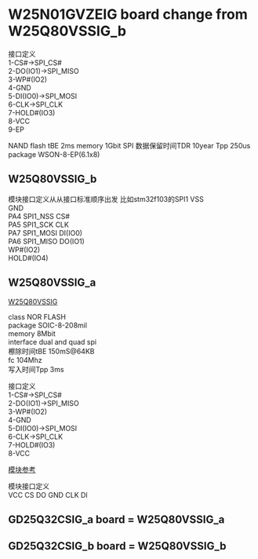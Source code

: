 # W25N01GVZEIG board change from W25Q80VSSIG_b

接口定义  
1-CS#->SPI_CS#  
2-DO(IO1)->SPI_MISO  
3-WP#(IO2)  
4-GND  
5-DI(IO0)->SPI_MOSI  
6-CLK->SPI_CLK  
7-HOLD#(IO3)  
8-VCC  
9-EP

NAND flash
tBE 2ms
memory 1Gbit
SPI
数据保留时间TDR 10year
Tpp 250us
package WSON-8-EP(6.1x8)

## W25Q80VSSIG_b

模块接口定义从从接口标准顺序出发
比如stm32f103的SPI1
VSS  
GND  
PA4 SPI1_NSS    CS#  
PA5 SPI1_SCK    CLK  
PA7 SPI1_MOSI   DI(IO0)  
PA6 SPI1_MISO   DO(IO1)  
                WP#(IO2)  
                HOLD#(IO4)  

## W25Q80VSSIG_a  

[W25Q80VSSIG](https://www.jlc-smt.com/lcsc/detail?componentCode=C14086)  

class   NOR FLASH  
package     SOIC-8-208mil  
memory  8Mbit  
interface   dual and quad spi  
檫除时间tBE     150mS@64KB  
fc  104Mhz  
写入时间Tpp     3ms  

接口定义  
1-CS#->SPI_CS#  
2-DO(IO1)->SPI_MISO  
3-WP#(IO2)   
4-GND  
5-DI(IO0)->SPI_MOSI  
6-CLK->SPI_CLK  
7-HOLD#(IO3)   
8-VCC  

[模块参考](https://item.taobao.com/item.htm?priceTId=undefined&utparam=%7B%22aplus_abtest%22%3A%226a56d4f83e5146ee0d4dd8b8974ab268%22%7D&id=660467426297&ns=1&abbucket=4&xxc=taobaoSearch&detail_redpacket_pop=true&query=flash+%E6%A8%A1%E5%9D%97&skuId=5631050961877&spm=a21n57.1.hoverItem.5&ltk2=1746922057202bi5ueergtsso7z386oxzxf)   

模块接口定义  
VCC CS DO GND CLK DI  

## GD25Q32CSIG_a board = W25Q80VSSIG_a  

## GD25Q32CSIG_b board = W25Q80VSSIG_b  